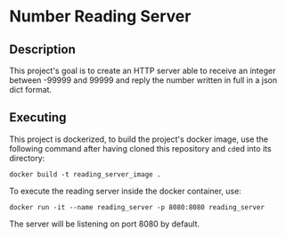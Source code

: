 # Number Reading Server

## Description
This project's goal is to create an HTTP server able to receive an integer between -99999 and 99999 and reply the number written in full in a json dict format.

## Executing

This project is dockerized, to build the project's docker image, use the following command after having cloned this repository and `cd`ed into its directory:
```
docker build -t reading_server_image .
```
To execute the reading server inside the docker container, use:
```
docker run -it --name reading_server -p 8080:8080 reading_server
```

The server will be listening on port 8080 by default.
